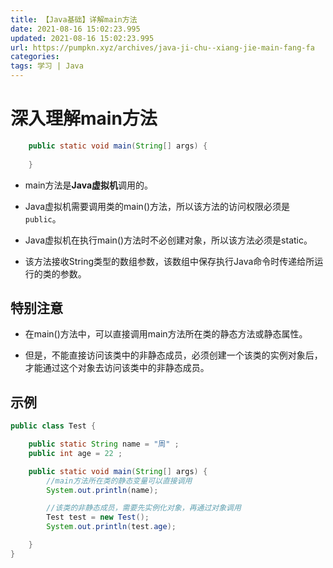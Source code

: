 ```yaml
---
title: 【Java基础】详解main方法
date: 2021-08-16 15:02:23.995
updated: 2021-08-16 15:02:23.995
url: https://pumpkn.xyz/archives/java-ji-chu--xiang-jie-main-fang-fa
categories: 
tags: 学习 | Java
---
```


# 深入理解main方法

```Java
    public static void main(String[] args) {
        
    }
```


- main方法是**Java虚拟机**调用的。

- Java虚拟机需要调用类的main()方法，所以该方法的访问权限必须是```public```。

- Java虚拟机在执行main()方法时不必创建对象，所以该方法必须是static。

- 该方法接收String类型的数组参数，该数组中保存执行Java命令时传递给所运行的类的参数。

## 特别注意

- 在main()方法中，可以直接调用main方法所在类的静态方法或静态属性。

- 但是，不能直接访问该类中的非静态成员，必须创建一个该类的实例对象后，才能通过这个对象去访问该类中的非静态成员。


## 示例

```Java
public class Test {

    public static String name = "周" ;
    public int age = 22 ;

    public static void main(String[] args) {
        //main方法所在类的静态变量可以直接调用
        System.out.println(name);

        //该类的非静态成员，需要先实例化对象，再通过对象调用
        Test test = new Test();
        System.out.println(test.age);

    }
}

```
